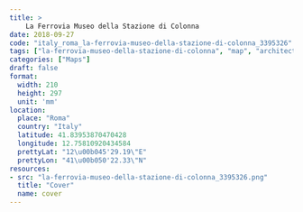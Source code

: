 ```yaml
---
title: > 
    La Ferrovia Museo della Stazione di Colonna
date: 2018-09-27
code: "italy_roma_la-ferrovia-museo-della-stazione-di-colonna_3395326"
tags: ["la-ferrovia-museo-della-stazione-di-colonna", "map", "architecture", "buildings", "Roma", "Italy"]
categories: ["Maps"]
draft: false
format:
  width: 210
  height: 297
  unit: 'mm'
location:
  place: "Roma"
  country: "Italy"
  latitude: 41.83953870470428
  longitude: 12.75810920434584
  prettyLat: "12\u00b045'29.19\"E"
  prettyLon: "41\u00b050'22.33\"N"
resources:
- src: "la-ferrovia-museo-della-stazione-di-colonna_3395326.png"
  title: "Cover"
  name: cover
---
```

